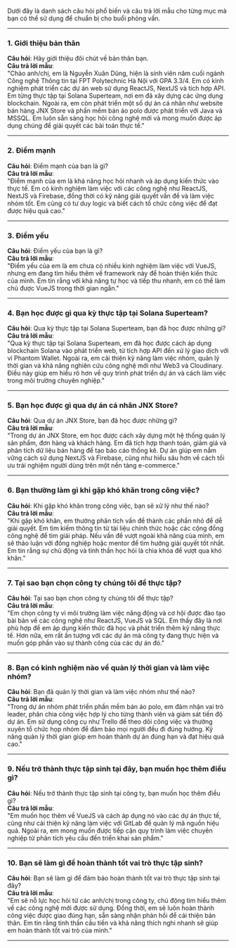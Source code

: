 Dưới đây là danh sách câu hỏi phổ biến và câu trả lời mẫu cho từng mục mà bạn có thể sử dụng để chuẩn bị cho buổi phỏng vấn.

---

### **1. Giới thiệu bản thân**
**Câu hỏi**: Hãy giới thiệu đôi chút về bản thân bạn.  
**Câu trả lời mẫu**:  
"Chào anh/chị, em là Nguyễn Xuân Dũng, hiện là sinh viên năm cuối ngành Công nghệ Thông tin tại FPT Polytechnic Hà Nội với GPA 3.3/4. Em có kinh nghiệm phát triển các dự án web sử dụng ReactJS, NextJS và tích hợp API. Em từng thực tập tại Solana Superteam, nơi em đã xây dựng các ứng dụng blockchain. Ngoài ra, em còn phát triển một số dự án cá nhân như website bán hàng JNX Store và phần mềm bán áo polo được phát triển với Java và MSSQL. Em luôn sẵn sàng học hỏi công nghệ mới và mong muốn được áp dụng chúng để giải quyết các bài toán thực tế."

---

### **2. Điểm mạnh**
**Câu hỏi**: Điểm mạnh của bạn là gì?  
**Câu trả lời mẫu**:  
"Điểm mạnh của em là khả năng học hỏi nhanh và áp dụng kiến thức vào thực tế. Em có kinh nghiệm làm việc với các công nghệ như ReactJS, NextJS và Firebase, đồng thời có kỹ năng giải quyết vấn đề và làm việc nhóm tốt. Em cũng có tư duy logic và biết cách tổ chức công việc để đạt được hiệu quả cao."

---

### **3. Điểm yếu**
**Câu hỏi**: Điểm yếu của bạn là gì?  
**Câu trả lời mẫu**:  
"Điểm yếu của em là em chưa có nhiều kinh nghiệm làm việc với VueJS, nhưng em đang tìm hiểu thêm về framework này để hoàn thiện kiến thức của mình. Em tin rằng với khả năng tự học và tiếp thu nhanh, em có thể làm chủ được VueJS trong thời gian ngắn."

---

### **4. Bạn học được gì qua kỳ thực tập tại Solana Superteam?**
**Câu hỏi**: Qua kỳ thực tập tại Solana Superteam, bạn đã học được những gì?  
**Câu trả lời mẫu**:  
"Qua kỳ thực tập tại Solana Superteam, em đã học được cách áp dụng blockchain Solana vào phát triển web, từ tích hợp API đến xử lý giao dịch với ví Phantom Wallet. Ngoài ra, em cải thiện kỹ năng làm việc nhóm, quản lý thời gian và khả năng nghiên cứu công nghệ mới như Web3 và Cloudinary. Điều này giúp em hiểu rõ hơn về quy trình phát triển dự án và cách làm việc trong môi trường chuyên nghiệp."

---

### **5. Bạn học được gì qua dự án cá nhân JNX Store?**
**Câu hỏi**: Qua dự án JNX Store, bạn đã học được những gì?  
**Câu trả lời mẫu**:  
"Trong dự án JNX Store, em học được cách xây dựng một hệ thống quản lý sản phẩm, đơn hàng và khách hàng. Em đã tích hợp thanh toán, giảm giá và phân tích dữ liệu bán hàng để tạo báo cáo thống kê. Dự án giúp em nắm vững cách sử dụng NextJS và Firebase, cũng như hiểu sâu hơn về cách tối ưu trải nghiệm người dùng trên một nền tảng e-commerce."

---

### **6. Bạn thường làm gì khi gặp khó khăn trong công việc?**
**Câu hỏi**: Khi gặp khó khăn trong công việc, bạn sẽ xử lý như thế nào?  
**Câu trả lời mẫu**:  
"Khi gặp khó khăn, em thường phân tích vấn đề thành các phần nhỏ để dễ giải quyết. Em tìm kiếm thông tin từ tài liệu chính thức hoặc các cộng đồng công nghệ để tìm giải pháp. Nếu vấn đề vượt ngoài khả năng của mình, em sẽ thảo luận với đồng nghiệp hoặc mentor để tìm hướng giải quyết tốt nhất. Em tin rằng sự chủ động và tinh thần học hỏi là chìa khóa để vượt qua khó khăn."

---

### **7. Tại sao bạn chọn công ty chúng tôi để thực tập?**
**Câu hỏi**: Tại sao bạn chọn công ty chúng tôi để thực tập?  
**Câu trả lời mẫu**:  
"Em chọn công ty vì môi trường làm việc năng động và cơ hội được đào tạo bài bản về các công nghệ như ReactJS, VueJS và SQL. Em thấy đây là nơi phù hợp để em áp dụng kiến thức đã học và phát triển thêm kỹ năng thực tế. Hơn nữa, em rất ấn tượng với các dự án mà công ty đang thực hiện và muốn góp phần vào sự thành công của các dự án đó."

---

### **8. Bạn có kinh nghiệm nào về quản lý thời gian và làm việc nhóm?**
**Câu hỏi**: Bạn đã quản lý thời gian và làm việc nhóm như thế nào?  
**Câu trả lời mẫu**:  
"Trong dự án nhóm phát triển phần mềm bán áo polo, em đảm nhận vai trò leader, phân chia công việc hợp lý cho từng thành viên và giám sát tiến độ dự án. Em sử dụng công cụ như Trello để theo dõi công việc và thường xuyên tổ chức họp nhóm để đảm bảo mọi người đều đi đúng hướng. Kỹ năng quản lý thời gian giúp em hoàn thành dự án đúng hạn và đạt hiệu quả cao."

---

### **9. Nếu trở thành thực tập sinh tại đây, bạn muốn học thêm điều gì?**
**Câu hỏi**: Nếu trở thành thực tập sinh tại công ty, bạn muốn học thêm điều gì?  
**Câu trả lời mẫu**:  
"Em muốn học thêm về VueJS và cách áp dụng nó vào các dự án thực tế, cũng như cải thiện kỹ năng làm việc với GitLab để quản lý mã nguồn hiệu quả. Ngoài ra, em mong muốn được tiếp cận quy trình làm việc chuyên nghiệp từ phân tích yêu cầu đến triển khai sản phẩm."

---

### **10. Bạn sẽ làm gì để hoàn thành tốt vai trò thực tập sinh?**
**Câu hỏi**: Bạn sẽ làm gì để đảm bảo hoàn thành tốt vai trò thực tập sinh tại đây?  
**Câu trả lời mẫu**:  
"Em sẽ nỗ lực học hỏi từ các anh/chị trong công ty, chủ động tìm hiểu thêm về các công nghệ mới được sử dụng. Đồng thời, em sẽ luôn hoàn thành công việc được giao đúng hạn, sẵn sàng nhận phản hồi để cải thiện bản thân. Em tin rằng tinh thần cầu tiến và khả năng thích nghi nhanh sẽ giúp em hoàn thành tốt vai trò của mình."

---

